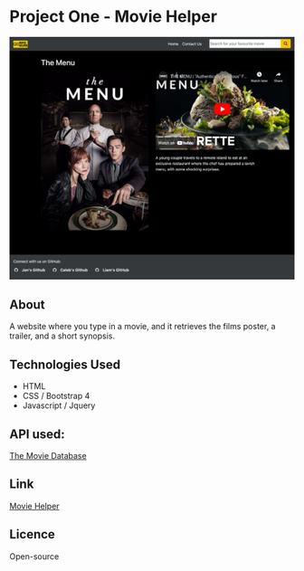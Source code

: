 # Project One - Movie Helper


![A screenshot of Movie Helper](/Assets/Images/Movie%20Helper.png) 

## About

A website where you type in a movie, and it retrieves the films poster, a trailer, and a short synopsis.

## Technologies Used

* HTML
* CSS / Bootstrap 4
* Javascript / Jquery 

## API used:

[The Movie Database](https://www.themoviedb.org "The Movie Database")

## Link

[Movie Helper](https://liamljhoward.github.io/project-one/ "Movie Helper")

## Licence

Open-source